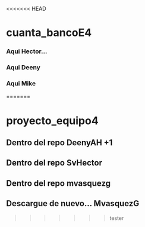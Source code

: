 <<<<<<< HEAD
# cuanta_bancoE4
### Aqui Hector...
### Aqui Deeny
### Aqui Mike
=======
 
# proyecto_equipo4
## Dentro del repo DeenyAH +1
## Dentro del repo SvHector
## Dentro del repo mvasquezg

## Descargue de nuevo... MvasquezG
  
>>>>>>> tester

